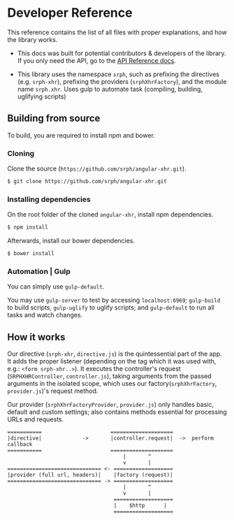 Developer Reference 
=====

This reference contains the list of all files with proper explanations, and how the library works.

* This docs was built for potential contributors & developers of the library. If you only need the API, go to the [API Reference docs](//github.com/srph/angular-xhr/reference.html).

* This library uses the namespace ```srph```, such as prefixing the directives (e.g. ```srph-xhr```), prefixing the providers (```srphXhrFactory```), and the module name ```srph.xhr```. Uses gulp to automate task (compiling, building, uglifying scripts)

## Building from source

To build, you are required to install npm and bower.

### Cloning

Clone the source (```https://github.com/srph/angular-xhr.git```).

```bash
$ git clone https://github.com/srph/angular-xhr.git
```

### Installing dependencies

On the root folder of the cloned ```angular-xhr```, install npm dependencies.

```bash
$ npm install
```

Afterwards, install our bower dependencies.

```bash
$ bower install
```

### Automation | Gulp

You can simply use ```gulp-default```.

You may use ```gulp-server``` to test by accessing ```localhost:6969```; ```gulp-build``` to build scripts, ```gulp-uglify``` to uglify scripts; and ```gulp-default``` to run all tasks and watch changes.

## How it works

Our directive (```srph-xhr```, ```directive.js```) is the quintessential part of the app. It adds the proper listener (depending on the tag which it was used with, e.g.: ```<form srph-xhr..>```). It executes the controller's request (```SRPHXHRController```, ```controller.js```), taking arguments from the passed arguments in the isolated scope, which uses our factory(```srphXhrFactory```, ```provider.js```)'s request method.

Our provider (```srphXhrFactoryProvider```, ```provider.js```) only handles basic, default and custom settings; also contains methods essential for processing URLs and requests.

```
===========						 ====================
|directive|  			-> 		 |controller.request|  ->  perform callback
===========						 ====================
									 |		 ^
									 v 		 |
============================== <- ===================
|provider (full url, headers)| 	  |factory (request)| 
============================== -> ===================
								  	 | 		 ^
								  	 v 		 |
								  ===================
								  |	   $http      |
								  ===================	
```

